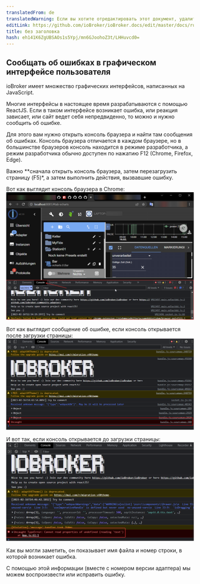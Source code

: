 ```yaml
---
translatedFrom: de
translatedWarning: Если вы хотите отредактировать этот документ, удалите поле «translationFrom», в противном случае этот документ будет снова автоматически переведен
editLink: https://github.com/ioBroker/ioBroker.docs/edit/master/docs/ru/faq/_040_contibution/010_how_to_debug_gui.md
title: без заголовка
hash: eh141K6ZgUBSAOs1s5Ypj/mn6GJoohoZ3t/LHHuvcd0=
---
```

## Сообщать об ошибках в графическом интерфейсе пользователя
ioBroker имеет множество графических интерфейсов, написанных на JavaScript.

Многие интерфейсы в настоящее время разрабатываются с помощью ReactJS.
Если в таком интерфейсе возникает ошибка, или реакция зависает, или сайт ведет себя непредвиденно, то можно и нужно сообщить об ошибке.

Для этого вам нужно открыть консоль браузера и найти там сообщения об ошибках.
Консоль браузера отличается в каждом браузере, но в большинстве браузеров консоль находится в режиме разработчика, а режим разработчика обычно доступен по нажатию F12 (Chrome, Firefox, Edge).

Важно **сначала открыть консоль браузера, затем перезагрузить страницу (F5)*, а затем выполнить действия, вызвавшие ошибку.

Вот как выглядит консоль браузера в Chrome: ![Консоль браузера в Chrome](../../../de/faq/_040_contibution/media/010_browser_console.png)

Вот как выглядит сообщение об ошибке, если консоль открывается после загрузки страницы: ![Ошибки без источников](../../../de/faq/_040_contibution/media/010_browser_without_sources.png)

И вот так, если консоль открывается до загрузки страницы: ![Ошибки с источниками](../../../de/faq/_040_contibution/media/010_browser_with_sources.png)

Как вы могли заметить, он показывает имя файла и номер строки, в которой возникает ошибка.

С помощью этой информации (вместе с номером версии адаптера) мы можем воспроизвести или исправить ошибку.